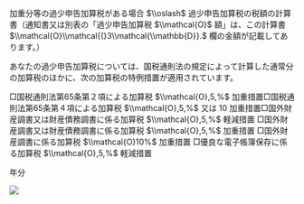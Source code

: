 加重分等の過少申告加算税がある場合 $\\oslash$ 過少申告加算税の税額の計算書（通知書又は別表の「過少申告加算税 $\\mathcal{O}$ 額」は、この計算書 $\\mathcal{O}\\mathcal{(}3\\mathcal{\\mathbb{D}}.$ 欄の金額が記載してあります。）

あなたの過少申告加算税については、国税通則法の規定によって計算した通常分の加算税のほかに、次の加算税の特例措置が適用されています。

□国税通則法第65条第２項による加算税 $\\mathcal{O},5,%$ 加重措置□国税通則法第65条第４項による加算税 $\\mathcal{O},5,%$ 又は $10%$ 加重措置□国外財産調書又は財産債務調書に係る加算税 $\\mathcal{O},5,%$ 軽減措置 □国外財産調書又は財産債務調書に係る加算税 $\\mathcal{O},5,%$ 加重措置 □国外財産調書に係る加算税 $\\mathcal{O}10%$ 加重措置 □優良な電子帳簿保存に係る加算税 $\\mathcal{O},5,%$ 軽減措置

年分

![](https://www.nta.go.jp/tmp/0a590875-2bc0-4ffd-9489-b6792549e424/images/88177d2b669ea500f1f629e90f72c592de287bf28bba13b3376935bb3bf22f00.jpg)
